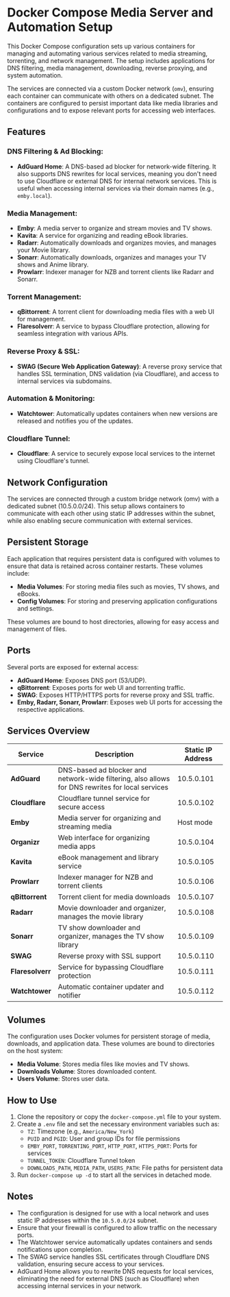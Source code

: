 # Docker Compose Media Server and Automation Setup

This Docker Compose configuration sets up various containers for managing and automating various services related to media streaming, torrenting, and network management. The setup includes applications for DNS filtering, media management, downloading, reverse proxying, and system automation.

The services are connected via a custom Docker network (`omv`), ensuring each container can communicate with others on a dedicated subnet. The containers are configured to persist important data like media libraries and configurations and to expose relevant ports for accessing web interfaces.

## Features

### DNS Filtering & Ad Blocking:
- **AdGuard Home**: A DNS-based ad blocker for network-wide filtering. It also supports DNS rewrites for local services, meaning you don't need to use Cloudflare or external DNS for internal network services. This is useful when accessing internal services via their domain names (e.g., `emby.local`).

### Media Management:
- **Emby**: A media server to organize and stream movies and TV shows.
- **Kavita**: A service for organizing and reading eBook libraries.
- **Radarr**: Automatically downloads and organizes movies, and manages your Movie library.
- **Sonarr**: Automatically downloads, organizes and manages your TV shows and Anime library.
- **Prowlarr**: Indexer manager for NZB and torrent clients like Radarr and Sonarr.

### Torrent Management:
- **qBittorrent**: A torrent client for downloading media files with a web UI for management.
- **Flaresolverr**: A service to bypass Cloudflare protection, allowing for seamless integration with various APIs.

### Reverse Proxy & SSL:
- **SWAG (Secure Web Application Gateway)**: A reverse proxy service that handles SSL termination, DNS validation (via Cloudflare), and access to internal services via subdomains.

### Automation & Monitoring:
- **Watchtower**: Automatically updates containers when new versions are released and notifies you of the updates.

### Cloudflare Tunnel:
- **Cloudflare**: A service to securely expose local services to the internet using Cloudflare's tunnel.

## Network Configuration

The services are connected through a custom bridge network (omv) with a dedicated subnet (10.5.0.0/24). This setup allows containers to communicate with each other using static IP addresses within the subnet, while also enabling secure communication with external services.

## Persistent Storage

Each application that requires persistent data is configured with volumes to ensure that data is retained across container restarts. These volumes include:

- **Media Volumes**: For storing media files such as movies, TV shows, and eBooks.
- **Config Volumes**: For storing and preserving application configurations and settings.

These volumes are bound to host directories, allowing for easy access and management of files.

## Ports

Several ports are exposed for external access:

- **AdGuard Home**: Exposes DNS port (53/UDP).
- **qBittorrent**: Exposes ports for web UI and torrenting traffic.
- **SWAG**: Exposes HTTP/HTTPS ports for reverse proxy and SSL traffic.
- **Emby, Radarr, Sonarr, Prowlarr**: Exposes web UI ports for accessing the respective applications.

## Services Overview

| Service         | Description                                                                                      | Static IP Address |
|-----------------|--------------------------------------------------------------------------------------------------|-------------------|
| **AdGuard**     | DNS-based ad blocker and network-wide filtering, also allows for DNS rewrites for local services | 10.5.0.101        |
| **Cloudflare** | Cloudflare tunnel service for secure access                                                     | 10.5.0.102        |
| **Emby**        | Media server for organizing and streaming media                                                 | Host mode         |
| **Organizr**    | Web interface for organizing media apps                                                         | 10.5.0.104        |
| **Kavita**      | eBook management and library service                                                              | 10.5.0.105        |
| **Prowlarr**    | Indexer manager for NZB and torrent clients                                                      | 10.5.0.106        |
| **qBittorrent** | Torrent client for media downloads                                                                | 10.5.0.107        |
| **Radarr**      | Movie downloader and organizer, manages the movie library                                        | 10.5.0.108        |
| **Sonarr**      | TV show downloader and organizer, manages the TV show library                                    | 10.5.0.109        |
| **SWAG**        | Reverse proxy with SSL support                                                                   | 10.5.0.110        |
| **Flaresolverr**| Service for bypassing Cloudflare protection                                                      | 10.5.0.111        |
| **Watchtower**  | Automatic container updater and notifier                                                         | 10.5.0.112        |

## Volumes

The configuration uses Docker volumes for persistent storage of media, downloads, and application data. These volumes are bound to directories on the host system:

- **Media Volume**: Stores media files like movies and TV shows.
- **Downloads Volume**: Stores downloaded content.
- **Users Volume**: Stores user data.

## How to Use

1. Clone the repository or copy the `docker-compose.yml` file to your system.
2. Create a `.env` file and set the necessary environment variables such as:
   - `TZ`: Timezone (e.g., `America/New_York`)
   - `PUID` and `PGID`: User and group IDs for file permissions
   - `EMBY_PORT`, `TORRENTING_PORT`, `HTTP_PORT`, `HTTPS_PORT`: Ports for services
   - `TUNNEL_TOKEN`: Cloudflare Tunnel token
   - `DOWNLOADS_PATH`, `MEDIA_PATH`, `USERS_PATH`: File paths for persistent data
3. Run `docker-compose up -d` to start all the services in detached mode.

## Notes

- The configuration is designed for use with a local network and uses static IP addresses within the `10.5.0.0/24` subnet.
- Ensure that your firewall is configured to allow traffic on the necessary ports.
- The Watchtower service automatically updates containers and sends notifications upon completion.
- The SWAG service handles SSL certificates through Cloudflare DNS validation, ensuring secure access to your services.
- AdGuard Home allows you to rewrite DNS requests for local services, eliminating the need for external DNS (such as Cloudflare) when accessing internal services in your network.
